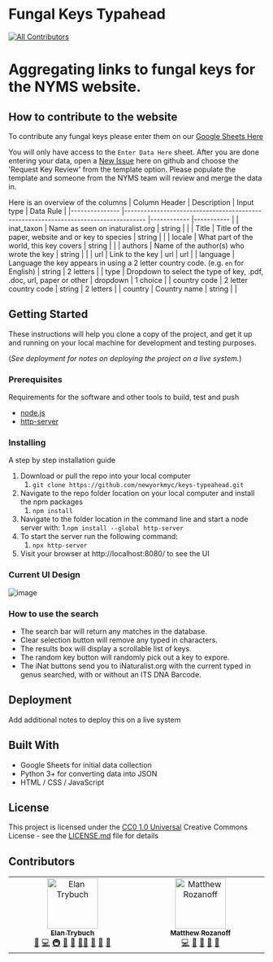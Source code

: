 # Fungal Keys Typahead
<!-- ALL-CONTRIBUTORS-BADGE:START - Do not remove or modify this section -->
[![All Contributors](https://img.shields.io/badge/all_contributors-2-orange.svg?style=flat-square)](#contributors-)
<!-- ALL-CONTRIBUTORS-BADGE:END -->

# Aggregating links to fungal keys for the NYMS website.

## How to contribute to the website
To contribute any fungal keys please enter them on our  [Google Sheets Here](https://docs.google.com/spreadsheets/d/1pPqUs63co3WlyIGs16FznQdhtlXdJ8g2nJSt_N5fmIE/edit?gid=0#gid=0)

You will only have access to the `Enter Data Here` sheet. After you are done entering your data, open a [New Issue](https://github.com/newyorkmyc/keys-typeahead/issues) here on github and choose the 'Request Key Review' from the template option. Please populate the template and someone from the NYMS team will review and merge the data in.

Here is an overview of the columns
| Column Header 	| Description                                                                        	| Input type 	| Data Rule 	|
|---------------	|------------------------------------------------------------------------------------	|------------	|-----------	|
| inat_taxon    	| Name as seen on inaturalist.org                                                    	| string     	|           	|
| Title         	| Title of the paper, website and or key to species                                  	| string     	|           	|
| locale        	| What part of the world, this key covers                                            	| string     	|           	|
| authors       	| Name of the author(s) who wrote the key                                            	| string     	|           	|
| url           	| Link to the key                                                                    	| url        	| url       	|
| language      	| Language the key appears in using a 2 letter country code. (e.g. `en` for English) 	| string     	| 2 letters 	|
| type          	| Dropdown to select the type of key, .pdf, .doc, url, paper or other                	| dropdown   	| 1 choice  	|
| country code  	| 2 letter country code                                                              	| string     	| 2 letters 	|
| country       	| Country name                                                                       	| string     	|           	|


## Getting Started

These instructions will help you clone a copy of the project, and get it up and running on
your local machine for development and testing purposes.

(_See deployment
for notes on deploying the project on a live system._)

### Prerequisites

Requirements for the software and other tools to build, test and push
- [node.js](https://nodejs.org/en/download/package-manager)
- [http-server](https://www.npmjs.com/package/http-server)

### Installing

A step by step installation guide

1. Download or pull the repo into your local computer
   1. `git clone https://github.com/newyorkmyc/keys-typeahead.git`
1. Navigate to the repo folder location on your local computer and install the npm packages
   1. `npm install`
1. Navigate to the folder location in the command line and start a node server with:
   1.`npm install --global http-server`
1. To start the server run the following command:
   1. `npx http-server`
1. Visit your browser at http://localhost:8080/ to see the UI

### Current UI Design

![image](https://github.com/user-attachments/assets/11abe17f-fe08-4527-805f-eb7043d1a03e)

### How to use the search

- The search bar will return any matches in the database.
- Clear selection button will remove any typed in characters.
- The results box will display a scrollable list of keys.
- The random key button will randomly pick out a key to expore.
- The iNat buttons send you to iNaturalist.org with the current typed in genus searched, with or without an ITS DNA Barcode.

## Deployment

Add additional notes to deploy this on a live system

## Built With

  - Google Sheets for initial data collection
  - Python 3+ for converting data into JSON
  - HTML / CSS / JavaScript


## License

This project is licensed under the [CC0 1.0 Universal](LICENSE.md)
Creative Commons License - see the [LICENSE.md](LICENSE.md) file for
details

## Contributors

<!-- ALL-CONTRIBUTORS-LIST:START - Do not remove or modify this section -->
<!-- prettier-ignore-start -->
<!-- markdownlint-disable -->
<table>
  <tbody>
    <tr>
      <td align="center" valign="top" width="14.28%"><a href="https://github.com/Elaniobro"><img src="https://avatars.githubusercontent.com/u/710847?v=4?s=100" width="100px;" alt="Elan Trybuch"/><br /><sub><b>Elan Trybuch</b></sub></a><br /><a href="https://github.com/newyorkmyc/keys-typeahead/commits?author=Elaniobro" title="Documentation">📖</a> <a href="https://github.com/newyorkmyc/keys-typeahead/commits?author=Elaniobro" title="Code">💻</a> <a href="#infra-Elaniobro" title="Infrastructure (Hosting, Build-Tools, etc)">🚇</a> <a href="#tool-Elaniobro" title="Tools">🔧</a> <a href="#question-Elaniobro" title="Answering Questions">💬</a> <a href="#mentoring-Elaniobro" title="Mentoring">🧑‍🏫</a> <a href="#ideas-Elaniobro" title="Ideas, Planning, & Feedback">🤔</a> <a href="#maintenance-Elaniobro" title="Maintenance">🚧</a> <a href="#plugin-Elaniobro" title="Plugin/utility libraries">🔌</a></td>
      <td align="center" valign="top" width="14.28%"><a href="https://github.com/mrozanoff/mrozanoff.github.io"><img src="https://avatars.githubusercontent.com/u/48360019?v=4?s=100" width="100px;" alt="Matthew Rozanoff"/><br /><sub><b>Matthew Rozanoff</b></sub></a><br /><a href="https://github.com/newyorkmyc/keys-typeahead/commits?author=mrozanoff" title="Code">💻</a> <a href="https://github.com/newyorkmyc/keys-typeahead/commits?author=mrozanoff" title="Documentation">📖</a> <a href="https://github.com/newyorkmyc/keys-typeahead/issues?q=author%3Amrozanoff" title="Bug reports">🐛</a> <a href="#data-mrozanoff" title="Data">🔣</a> <a href="#question-mrozanoff" title="Answering Questions">💬</a></td>
    </tr>
  </tbody>
</table>

<!-- markdownlint-restore -->
<!-- prettier-ignore-end -->

<!-- ALL-CONTRIBUTORS-LIST:END -->
<!-- prettier-ignore-start -->
<!-- markdownlint-disable -->

<!-- markdownlint-restore -->
<!-- prettier-ignore-end -->

<!-- ALL-CONTRIBUTORS-LIST:END -->
